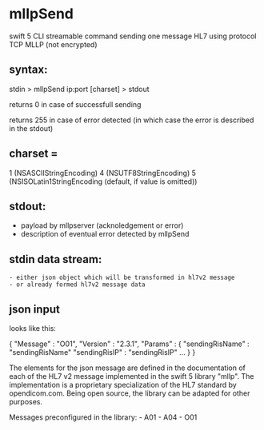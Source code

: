 # mllpSend

swift 5 CLI streamable command sending one message HL7 using protocol TCP MLLP (not encrypted)

## syntax:
   stdin > 
           mllpSend ip:port [charset] 
                                      > stdout

returns 0 in case of successfull sending

returns 255 in case of error detected (in which case the error is described in the stdout)

## charset =
   1 (NSASCIIStringEncoding)
   4 (NSUTF8StringEncoding)
   5 (NSISOLatin1StringEncoding (default, if value is omitted))
 
## stdout:
   - payload by mllpserver (acknoledgement or error)
   - description of eventual error detected by mllpSend

## stdin data stream:
    - either json object which will be transformed in hl7v2 message
    - or already formed hl7v2 message data
 
## json input

looks like this:

 {
   "Message" : "O01",
   "Version" : "2.3.1",
   "Params"  :
   {
    "sendingRisName" :                  "sendingRisName"
    "sendingRisIP"  :                   "sendingRisIP"
    ...
   }
 }

The elements for the json message are defined in the documentation of each of the HL7 v2 message implemented in the swift 5 library "mllp". The implementation is a proprietary specialization of the HL7 standard by opendicom.com. Being open source, the library can be adapted for other purposes.

Messages preconfigured in the library:
    - A01
    - A04
    - O01
